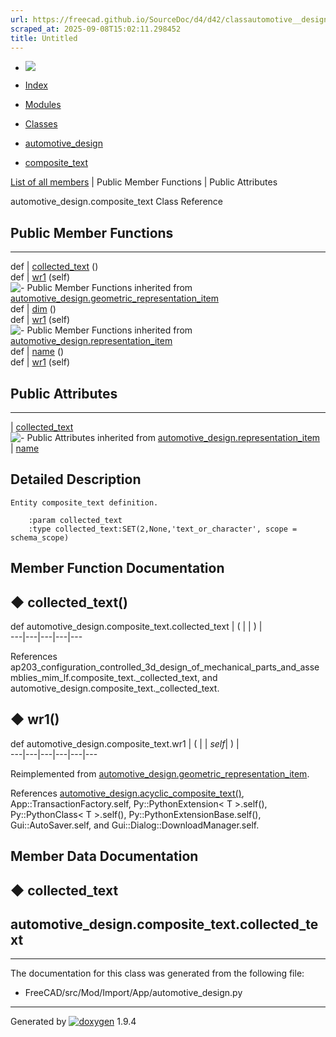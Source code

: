 ```yaml
---
url: https://freecad.github.io/SourceDoc/d4/d42/classautomotive__design_1_1composite__text.html
scraped_at: 2025-09-08T15:02:11.298452
title: Untitled
---
```


  * [ ![](https://www.freecad.org/svg/logo-freecad.svg) ](https://freecadweb.org "FreeCAD")
  * [Index](../../index.html "Index")
  * [Modules](../../modules.html "Modules list")
  * [Classes](../../annotated.html "Annotated list")

  * [automotive_design](../../d4/ddf/namespaceautomotive__design.html)
  * [composite_text](../../d4/d42/classautomotive__design_1_1composite__text.html)

[List of all members](../../d8/d44/classautomotive__design_1_1composite__text-members.html) | Public Member Functions | Public Attributes

automotive_design.composite_text Class Reference

##  Public Member Functions  
  
---  
def | [collected_text](../../d4/d42/classautomotive__design_1_1composite__text.html#af98bc4307003b34366e47c6baee95a53) ()  
def | [wr1](../../d4/d42/classautomotive__design_1_1composite__text.html#a644b013e9804e041aae4d71c018b8775) (self)  
![-](../../closed.png) Public Member Functions inherited from
[automotive_design.geometric_representation_item](../../de/d5e/classautomotive__design_1_1geometric__representation__item.html)  
def | [dim](../../de/d5e/classautomotive__design_1_1geometric__representation__item.html#aef245618450610e88788dcaea46ad742) ()  
def | [wr1](../../de/d5e/classautomotive__design_1_1geometric__representation__item.html#a9677d2be5fc5c7c8ccb6819380198bbc) (self)  
![-](../../closed.png) Public Member Functions inherited from
[automotive_design.representation_item](../../d3/d20/classautomotive__design_1_1representation__item.html)  
def | [name](../../d3/d20/classautomotive__design_1_1representation__item.html#a33b5812d92aa0d107b4fd4274c17b9d9) ()  
def | [wr1](../../d3/d20/classautomotive__design_1_1representation__item.html#af350c19fc5e5763d4991494a99d979ed) (self)  
  
##  Public Attributes  
  
---  
|
[collected_text](../../d4/d42/classautomotive__design_1_1composite__text.html#a8394643b3ae1eb6456f4fd1bb08b5ee1)  
![-](../../closed.png) Public Attributes inherited from
[automotive_design.representation_item](../../d3/d20/classautomotive__design_1_1representation__item.html)  
|
[name](../../d3/d20/classautomotive__design_1_1representation__item.html#a3d48fe912053adaf5f187b606fa81c87)  
  
## Detailed Description

    
    
    Entity composite_text definition.
    
        :param collected_text
        :type collected_text:SET(2,None,'text_or_character', scope = schema_scope)

## Member Function Documentation

## ◆ collected_text()

def automotive_design.composite_text.collected_text  | ( | | ) |   
---|---|---|---|---  
  
References
ap203_configuration_controlled_3d_design_of_mechanical_parts_and_assemblies_mim_lf.composite_text._collected_text,
and automotive_design.composite_text._collected_text.

## ◆ wr1()

def automotive_design.composite_text.wr1  | ( |  | _self_| ) |   
---|---|---|---|---|---  
  
Reimplemented from
[automotive_design.geometric_representation_item](../../de/d5e/classautomotive__design_1_1geometric__representation__item.html#a9677d2be5fc5c7c8ccb6819380198bbc).

References
[automotive_design.acyclic_composite_text()](../../d4/ddf/namespaceautomotive__design.html#a42386faea1d7789c9bf403770a20ad10),
App::TransactionFactory.self, Py::PythonExtension< T >.self(),
Py::PythonClass< T >.self(), Py::PythonExtensionBase.self(),
Gui::AutoSaver.self, and Gui::Dialog::DownloadManager.self.

## Member Data Documentation

## ◆ collected_text

automotive_design.composite_text.collected_text  
---  
  
* * *

The documentation for this class was generated from the following file:

  * FreeCAD/src/Mod/Import/App/automotive_design.py

* * *

Generated by
[![doxygen](../../doxygen.svg)](https://www.doxygen.org/index.html) 1.9.4

